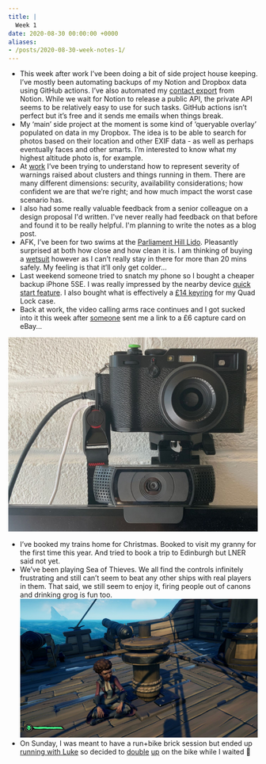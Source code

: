 ```yaml
---
title: |
  Week 1
date: 2020-08-30 00:00:00 +0000
aliases:
- /posts/2020-08-30-week-notes-1/
---
```


- This week after work I’ve been doing a bit of side project house keeping. I’ve mostly been automating backups of my Notion and Dropbox data using GitHub actions. I’ve also automated my [contact export](https://charlieegan3.com/posts/2020-06-06-notion-contacts-list/) from Notion. While we wait for Notion to release a public API, the private API seems to be relatively easy to use for such tasks. GitHub actions isn’t perfect but it’s free and it sends me emails when things break.
- My ‘main’ side project at the moment is some kind of ‘queryable overlay’ populated on data in my Dropbox. The idea is to be able to search for photos based on their location and other EXIF data - as well as perhaps eventually faces and other smarts. I’m interested to know what my highest altitude photo is, for example.
- At [work](https://preflight.jetstack.io/) I’ve been trying to understand how to represent severity of warnings raised about clusters and things running in them. There are many different dimensions: security, availability considerations; how confident we are that we’re right; and how much impact the worst case scenario has.
- I also had some really valuable feedback from a senior colleague on a design proposal I'd written. I've never really had feedback on that before and found it to be really helpful. I'm planning to write the notes as a blog post.
- AFK, I’ve been for two swims at the [Parliament Hill Lido](http://parliamenthilllido.org/). Pleasantly surprised at both how close and how clean it is. I am thinking of buying a [wetsuit](https://uk.roka.com/collections/mens-wetsuits/products/mens-maverick-comp-ii-wetsuit?variant=13603914743919) however as I can’t really stay in there for more than 20 mins safely. My feeling is that it’ll only get colder...
- Last weekend someone tried to snatch my phone so I bought a cheaper backup iPhone 5SE. I was really impressed by the nearby device [quick start feature](https://support.apple.com/en-gb/HT210216). I also bought what is effectively a [£14 keyring](https://www.quadlockcase.co.uk/collections/accessories/products/phone-ring-stand?variant=31349703573619) for my Quad Lock case.
- Back at work, the video calling arms race continues and I got sucked into it this week after [someone](https://twitter.com/_jsfuentes?s=21) sent me a link to a £6 capture card on eBay...

![Screenshot_from_2020-08-31_18-11-35.png](Screenshot_from_2020-08-31_18-11-35.png)

- I’ve booked my trains home for Christmas. Booked to visit my granny for the first time this year. And tried to book a trip to Edinburgh but LNER said not yet.
- We’ve been playing Sea of Thieves. We all find the controls infinitely frustrating and still can’t seem to beat any other ships with real players in them. That said, we still seem to enjoy it, firing people out of canons and drinking grog is fun too.
    ![Screenshot_from_2020-08-31_18-12-11.png](Screenshot_from_2020-08-31_18-12-11.png)
- On Sunday, I was meant to have a run+bike brick session but ended up [running with Luke](https://www.strava.com/activities/3987602822) so decided to [double](https://www.strava.com/activities/3985526181) [up](https://www.strava.com/activities/3985795212) on the bike while I waited 🥵
